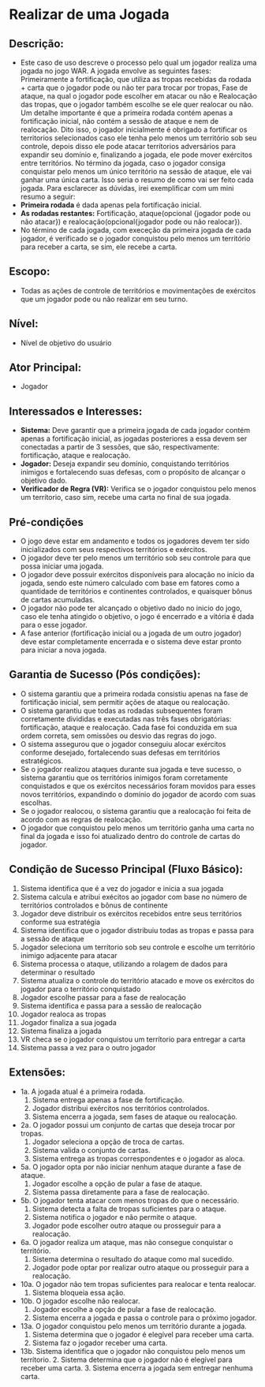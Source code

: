 # Realizar de uma Jogada

## **Descrição**:
- Este caso de uso descreve o processo pelo qual um jogador realiza uma jogada no jogo WAR. A jogada envolve as seguintes fases: Primeiramente a fortificação, que utiliza as tropas recebidas da rodada + carta que o jogador pode ou não ter para trocar por tropas, Fase de ataque, na qual o jogador pode escolher em atacar ou não e Realocação das tropas, que o jogador também escolhe se ele quer realocar ou não. Um detalhe importante é que a primeira rodada contém apenas a fortificação inicial, não contém a sessão de ataque e nem de realocação. Dito isso, o jogador inicialmente é obrigado a fortificar os territorios selecionados caso ele tenha pelo menos um território sob seu controle, depois disso ele pode atacar terrítorios adversários para expandir seu domínio e, finalizando a jogada, ele pode mover exércitos entre territórios. No término da jogada, caso o jogador consiga conquistar pelo menos um único território na sessão de ataque, ele vai ganhar uma única carta. Isso seria o resumo de como vai ser feito cada jogada. Para esclarecer as dúvidas, irei exemplificar com um mini resumo a seguir:
- **Primeira rodada** é dada apenas pela fortificação inicial.
- **As rodadas restantes:** Fortificação, ataque(opcional {jogador pode ou não atacar}) e realocação(opcional{jogador pode ou não realocar}).
- No término de cada jogada, com execeção da primeira jogada de cada jogador, é verificado se o jogador conquistou pelo menos um território para receber a carta, se sim, ele recebe a carta.

## **Escopo**: 
- Todas as ações de controle de territórios e movimentações de exércitos que um jogador pode ou não realizar em seu turno.

## **Nível**: 
- Nível de objetivo do usuário

## **Ator Principal**: 
- Jogador

## **Interessados e Interesses**: 
- **Sistema:**  Deve garantir que a primeira jogada de cada jogador contém apenas a fortificação inicial, as jogadas posteriores a essa devem ser conectadas a partir de 3 sessões, que são, respectivamente: fortificação, ataque e realocação.
- **Jogador:** Deseja expandir seu domínio, conquistando territórios inimigos e fortalecendo suas defesas, com o propósito de alcançar o objetivo dado.
- **Verificador de Regra (VR):** Verifica se o jogador conquistou pelo menos um terrítorio, caso sim, recebe uma carta no final de sua jogada.

## Pré-condições
- O jogo deve estar em andamento e todos os jogadores devem ter sido inicializados com seus respectivos territórios e exércitos.
- O jogador deve ter pelo menos um território sob seu controle para que possa iniciar uma jogada.
- O jogador deve possuir exércitos disponíveis para alocação no início da jogada, sendo este número calculado com base em fatores como a quantidade de territórios e continentes controlados, e quaisquer bônus de cartas acumuladas.
- O jogador não pode ter alcançado o objetivo dado no inicio do jogo, caso ele tenha atingido o objetivo, o jogo é encerrado e a vitória é dada para o esse jogador.
- A fase anterior (fortificação inicial ou a jogada de um outro jogador) deve estar completamente encerrada e o sistema deve estar pronto para iniciar a nova jogada.

## **Garantia de Sucesso (Pós condições)**: 
- O sistema garantiu que a primeira rodada consistiu apenas na fase de fortificação inicial, sem permitir ações de ataque ou realocação.
- O sistema garantiu que todas as rodadas subsequentes foram corretamente divididas e executadas nas três fases obrigatórias: fortificação, ataque e realocação. Cada fase foi conduzida em sua ordem correta, sem omissões ou desvio das regras do jogo.
- O sistema assegurou que o jogador conseguiu alocar exércitos conforme desejado, fortalecendo suas defesas em territórios estratégicos.
- Se o jogador realizou ataques durante sua jogada e teve sucesso, o sistema garantiu que os territórios inimigos foram corretamente conquistados e que os exércitos necessários foram movidos para esses novos territórios, expandindo o domínio do jogador de acordo com suas escolhas.
- Se o jogador realocou, o sistema garantiu que a realocação foi feita de acordo com as regras de realocação.
- O jogador que conquistou pelo menos um território ganha uma carta no final da jogada e isso foi atualizado dentro do controle de cartas do jogador.
## **Condição de Sucesso Principal (Fluxo Básico)**:
1. Sistema identifica que é a vez do jogador e inicia a sua jogada
2. Sistema calcula e atribui exécitos ao jogador com base no número de territórios controlados e bônus de continente
3. Jogador deve distribuir os exércitos recebidos entre seus territórios conforme sua estratégia
4. Sistema identifica que o jogador distribuiu todas as tropas e passa para a sessão de ataque
5. Jogador seleciona um terrítorio sob seu controle e escolhe um território inimigo adjacente para atacar
6. Sistema processa o ataque, utilizando a rolagem de dados para determinar o resultado
7. Sistema atualiza o controle do território atacado e move os exércitos do jogador para o território conquistado
8. Jogador escolhe passar para a fase de realocação
9. Sistema identifica e passa para a sessão de realocação
10. Jogador realoca as tropas
11. Jogador finaliza a sua jogada
12. Sistema finaliza a jogada
13. VR checa se o jogador conquistou um terrítorio para entregar a carta
14. Sistema passa a vez para o outro jogador
## **Extensões**: 
- 1a. A jogada atual é a primeira rodada.
    1. Sistema entrega apenas a fase de fortificação.
    2. Jogador distribui exércitos nos territórios controlados.
    3. Sistema encerra a jogada, sem fases de ataque ou realocação.
- 2a. O jogador possui um conjunto de cartas que deseja trocar por tropas.
    1. Jogador seleciona a opção de troca de cartas.
    2. Sistema valida o conjunto de cartas.
    3. Sistema entrega as tropas correspondentes e o jogador as aloca.
- 5a. O jogador opta por não iniciar nenhum ataque durante a fase de ataque.
    1. Jogador escolhe a opção de pular a fase de ataque.
    2. Sistema passa diretamente para a fase de realocação.
- 5b. O jogador tenta atacar com menos tropas do que o necessário.
    1. Sistema detecta a falta de tropas suficientes para o ataque.
    2. Sistema notifica o jogador e não permite o ataque.
    3. Jogador pode escolher outro ataque ou prosseguir para a realocação.
- 6a. O jogador realiza um ataque, mas não consegue conquistar o território.
    1. Sistema determina o resultado do ataque como mal sucedido.
    2. Jogador pode optar por realizar outro ataque ou prosseguir para a realocação.
- 10a. O jogador não tem tropas suficientes para realocar e tenta realocar.
    1. Sistema bloqueia essa ação.
- 10b. O jogador escolhe não realocar.
    1. Jogador escolhe a opção de pular a fase de realocação.
    2. Sistema encerra a jogada e passa o controle para o próximo jogador.
- 13a. O jogador conquistou pelo menos um território durante a jogada.
    1. Sistema determina que o jogador é elegível para receber uma carta. 
    2. Sistema faz o jogador receber uma carta.
- 13b. Sistema identifica que o jogador não conquistou pelo menos um terrítorio.
    2. Sistema determina que o jogador não é elegível para receber uma carta.
    3. Sistema encerra a jogada sem entregar nenhuma carta.

